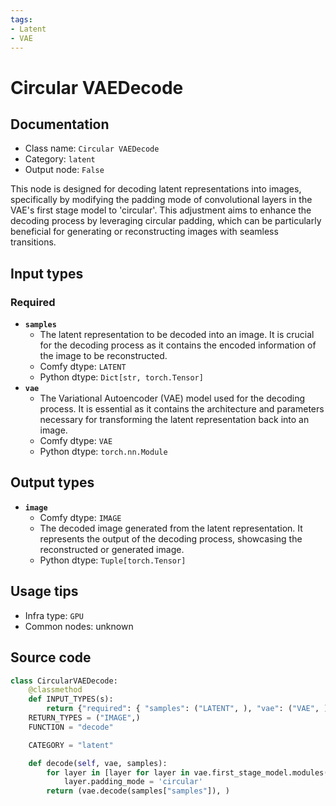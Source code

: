 ```yaml
---
tags:
- Latent
- VAE
---
```


# Circular VAEDecode
## Documentation
- Class name: `Circular VAEDecode`
- Category: `latent`
- Output node: `False`

This node is designed for decoding latent representations into images, specifically by modifying the padding mode of convolutional layers in the VAE's first stage model to 'circular'. This adjustment aims to enhance the decoding process by leveraging circular padding, which can be particularly beneficial for generating or reconstructing images with seamless transitions.
## Input types
### Required
- **`samples`**
    - The latent representation to be decoded into an image. It is crucial for the decoding process as it contains the encoded information of the image to be reconstructed.
    - Comfy dtype: `LATENT`
    - Python dtype: `Dict[str, torch.Tensor]`
- **`vae`**
    - The Variational Autoencoder (VAE) model used for the decoding process. It is essential as it contains the architecture and parameters necessary for transforming the latent representation back into an image.
    - Comfy dtype: `VAE`
    - Python dtype: `torch.nn.Module`
## Output types
- **`image`**
    - Comfy dtype: `IMAGE`
    - The decoded image generated from the latent representation. It represents the output of the decoding process, showcasing the reconstructed or generated image.
    - Python dtype: `Tuple[torch.Tensor]`
## Usage tips
- Infra type: `GPU`
- Common nodes: unknown


## Source code
```python
class CircularVAEDecode:
    @classmethod
    def INPUT_TYPES(s):
        return {"required": { "samples": ("LATENT", ), "vae": ("VAE", )}}
    RETURN_TYPES = ("IMAGE",)
    FUNCTION = "decode"

    CATEGORY = "latent"

    def decode(self, vae, samples):
        for layer in [layer for layer in vae.first_stage_model.modules() if isinstance(layer, torch.nn.Conv2d)]:
            layer.padding_mode = 'circular'
        return (vae.decode(samples["samples"]), )

```

